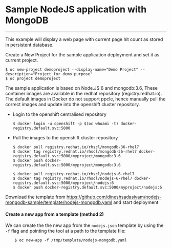 
# Sample NodeJS application with MongoDB 
-----------------

This example will display a web page with current page hit count as stored in persistent database.

Create a New Project for the sample application deployment and set it as current project.
   
    $ oc new-project demoproject --display-name="Demo Project" --description="Project for demo purpose"
    $ oc project demoproject

The sample application is based on Node.JS:6 and mongodb:3.6, These container images are available in the redhat repository (registry.redhat.io). The default images in Docker do not support ppcle, hence manually pull the correct images and update into the openshift cluster repository.

 - Login to the openshift centralised repository
 
       $ docker login -u openshift -p $(oc whoami -t) docker-registry.default.svc:5000

    
 - Pull the images to the openshift cluster repository    

       $ docker pull registry.redhat.io/rhscl/mongodb-36-rhel7
       $ docker tag registry.redhat.io/rhscl/mongodb-36-rhel7 docker-registry.default.svc:5000/myproject/mongodb:3.6
       $ docker push docker-registry.default.svc:5000/myproject/mongodb:3.6
       
       $ docker pull registry.redhat.io/rhscl/nodejs-6-rhel7
       $ docker tag registry.redhat.io/rhscl/nodejs-6-rhel7 docker-registry.default.svc:5000/myproject/nodejs:6
       $ docker push docker-registry.default.svc:5000/myproject/nodejs:6


Download the template from https://github.com/dineshsadasivam/nodejs-mongodb-sample/template/nodejs-mongodb.yaml and start deployment


#### Create a new app from a template (method 2)

We can create the the new app from the `nodejs.json` template by using the `-f` flag and pointing the tool at a path to the template file:

        $ oc new-app -f /tmp/template/nodejs-mongodb.yaml

